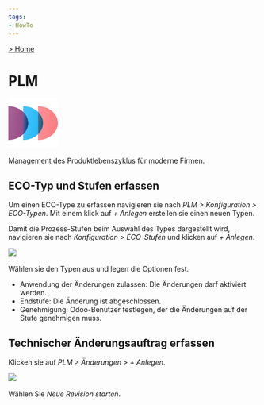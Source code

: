 ```yaml
---
tags:
- HowTo
---
```

[> Home](/)
# PLM
![icons_odoo_mrp_plm](assets/icons_odoo_mrp_plm.png)

Management des Produktlebenszyklus für moderne Firmen.

## ECO-Typ und Stufen erfassen

Um einen ECO-Type zu erfassen navigieren sie nach *PLM > Konfiguration > ECO-Typen*. Mit einem klick auf *+ Anlegen* erstellen sie einen neuen Typen.

Damit die Prozess-Stufen beim Auswahl des Types dargestellt wird, navigieren sie nach *Konfiguration > ECO-Stufen* und klicken auf *+ Anlegen*.

![](assets/PLM%20ECO-Stufe%20erfassen.png)

Wählen sie den Typen aus und legen die Optionen fest.

* Anwendung der Änderungen zulassen: Die Änderungen darf aktiviert werden.
* Endstufe: Die Änderung ist abgeschlossen.
* Genehmigung: Odoo-Benutzer festlegen, der die Änderungen auf der Stufe genehmigen muss.

## Technischer Änderungsauftrag erfassen

Klicken sie auf *PLM > Änderungen > + Anlegen*.

![](assets/PLM%20%C3%84nderungsauftrag%20erfassen.gif)

Wählen Sie *Neue Revision starten*.